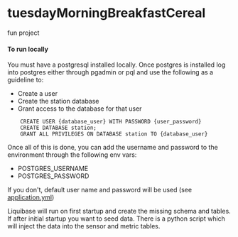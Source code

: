 # tuesdayMorningBreakfastCereal
fun project


#### To run locally
You must have a postgresql installed locally.
Once postgres is installed log into postgres either through pgadmin or pql and use the following as a guideline to: 
* Create a user
* Create the station database
* Grant access to the database for that user

```
    CREATE USER {database_user} WITH PASSWORD {user_password}
    CREATE DATABASE station;
    GRANT ALL PRIVILEGES ON DATABASE station TO {database_user}
```
Once all of this is done, you can add the username and password to the environment through the following env vars:
* POSTGRES_USERNAME
* POSTGRES_PASSWORD

If you don't, default user name and password will be used (see [application.yml](src/main/resources/application.yaml))

Liquibase will run on first startup and create the missing schema and tables. If after initial startup you want to seed data. There is a python script which will inject the data into the sensor and metric tables.